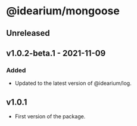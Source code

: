 # @idearium/mongoose

## Unreleased

## v1.0.2-beta.1 - 2021-11-09

### Added

-   Updated to the latest version of @idearium/log.

## v1.0.1

-   First version of the package.
